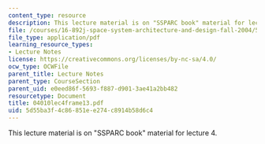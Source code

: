 ```yaml
---
content_type: resource
description: This lecture material is on "SSPARC book" material for lecture 4.
file: /courses/16-892j-space-system-architecture-and-design-fall-2004/5d55ba3f4c86851ee274c8914b58d6c4_04010lec4frame13.pdf
file_type: application/pdf
learning_resource_types:
- Lecture Notes
license: https://creativecommons.org/licenses/by-nc-sa/4.0/
ocw_type: OCWFile
parent_title: Lecture Notes
parent_type: CourseSection
parent_uid: e0eed86f-5693-f887-d901-3ae41a2bb482
resourcetype: Document
title: 04010lec4frame13.pdf
uid: 5d55ba3f-4c86-851e-e274-c8914b58d6c4
---
```

This lecture material is on "SSPARC book" material for lecture 4.